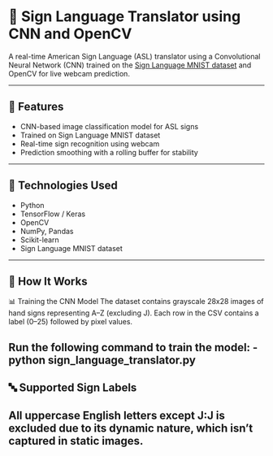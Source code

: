 # 🧠 Sign Language Translator using CNN and OpenCV

A real-time American Sign Language (ASL) translator using a Convolutional Neural Network (CNN) trained on the [Sign Language MNIST dataset](https://www.kaggle.com/datamunge/sign-language-mnist) and OpenCV for live webcam prediction.

---

## 🚀 Features

- CNN-based image classification model for ASL signs
- Trained on Sign Language MNIST dataset
- Real-time sign recognition using webcam
- Prediction smoothing with a rolling buffer for stability

---

## 🧰 Technologies Used

- Python
- TensorFlow / Keras
- OpenCV
- NumPy, Pandas
- Scikit-learn
- Sign Language MNIST dataset

---

## 🎯 How It Works
📊 Training the CNN Model
The dataset contains grayscale 28x28 images of hand signs representing A–Z (excluding J). Each row in the CSV contains a label (0–25) followed by pixel values.

Run the following command to train the model:
-python sign_language_translator.py
---

## 🔤 Supported Sign Labels
All uppercase English letters except J:J is excluded due to its dynamic nature, which isn’t captured in static images.
---



